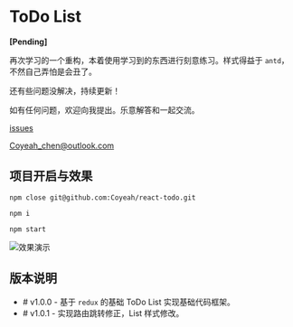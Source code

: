 # ToDo List

**[Pending]**

再次学习的一个重构，本着使用学习到的东西进行刻意练习。样式得益于 `antd`，不然自己弄怕是会丑了。

还有些问题没解决，持续更新！

如有任何问题，欢迎向我提出。乐意解答和一起交流。

[issues](https://github.com/Coyeah/react-todo/issues)

[Coyeah_chen@outlook.com](mailto:coyeah_chen@outlook.com)

## 项目开启与效果

```JavaScirpt
npm close git@github.com:Coyeah/react-todo.git

npm i

npm start
```

![效果演示](https://github.com/Coyeah/react-todo/blob/master/resource/index.gif)

## 版本说明

* \# v1.0.0 - 基于 `redux` 的基础 ToDo List 实现基础代码框架。
* \# v1.0.1 - 实现路由跳转修正，List 样式修改。

